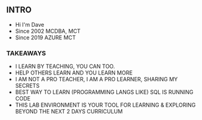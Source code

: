 ## INTRO
- Hi I'm Dave
- Since 2002 MCDBA, MCT
- Since 2019 AZURE MCT

### TAKEAWAYS

- I LEARN BY TEACHING, YOU CAN TOO. 
- HELP OTHERS LEARN AND YOU LEARN MORE
- I AM NOT A PRO TEACHER, I AM A PRO LEARNER, SHARING MY SECRETS
- BEST WAY TO LEARN (PROGRAMMING LANGS LIKE) SQL IS RUNNING CODE
- THIS LAB ENVIRONMENT IS YOUR TOOL FOR LEARNING & EXPLORING BEYOND THE NEXT 2 DAYS CURRICULUM